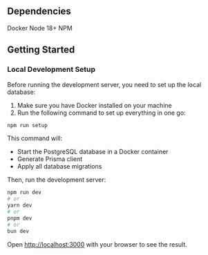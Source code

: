 ## Dependencies
Docker
Node 18+
NPM

## Getting Started

### Local Development Setup

Before running the development server, you need to set up the local database:

1. Make sure you have Docker installed on your machine
2. Run the following command to set up everything in one go:

```bash
npm run setup
```

This command will:
- Start the PostgreSQL database in a Docker container
- Generate Prisma client
- Apply all database migrations

Then, run the development server:

```bash
npm run dev
# or
yarn dev
# or
pnpm dev
# or
bun dev
```
Open [http://localhost:3000](http://localhost:3000) with your browser to see the result.
